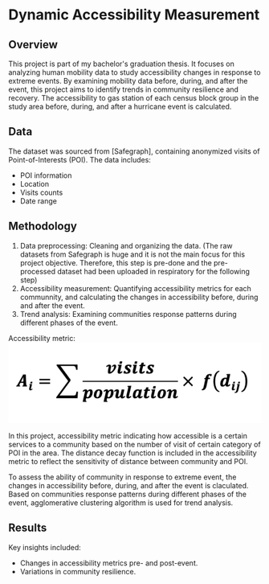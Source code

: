 # Dynamic Accessibility Measurement

## Overview
This project is part of my bachelor's graduation thesis. It focuses on analyzing human mobility data to study accessibility changes in response to extreme events. By examining mobility data before, during, and after the event, this project aims to identify trends in community resilience and recovery. The accessibility to gas station of each census block group in the study area before, during, and after a hurricane event is calculated.

## Data
The dataset was sourced from [Safegraph], containing anonymized visits of Point-of-Interests (POI). The data includes:
- POI information
- Location
- Visits counts
- Date range

## Methodology
1. Data preprocessing: Cleaning and organizing the data. (The raw datasets from Safegraph is huge and it is not the main focus for this project objective. Therefore, this step is pre-done and the pre-processed dataset had been uploaded in respiratory for the following step)
2. Accessibility measurement: Quantifying accessibility metrics for each communnity, and calculating the changes in accessibility before, during and after the event.
3. Trend analysis: Examining communities response patterns during different phases of the event.

Accessibility metric: ![Equation to calculate accessibility of a census block group](accessibility_metrics.png)

In this project, accessibility metric indicating how accessible is a certain services to a community based on the number of visit of certain category of POI in the area. The distance decay function is included in the accessibility metric to reflect the sensitivity of distance between community and POI.

To assess the ability of community in response to extreme event, the changes in accessibility before, during, and after the event is claculated. Based on communities response patterns during different phases of the  event, agglomerative clustering algorithm is used for trend analysis. 

## Results
Key insights included:
- Changes in accessibility metrics pre- and post-event.
- Variations in community resilience.




